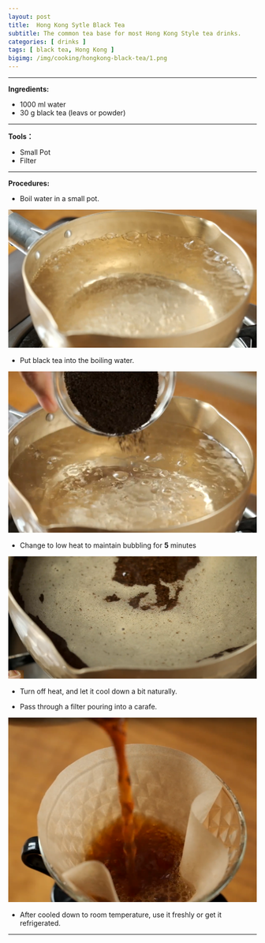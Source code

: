 ```yaml
---
layout: post
title:  Hong Kong Sytle Black Tea
subtitle: The common tea base for most Hong Kong Style tea drinks.
categories: [ drinks ]
tags: [ black tea, Hong Kong ]
bigimg: /img/cooking/hongkong-black-tea/1.png
---
```


---

**Ingredients:**

- 1000 ml water
- 30 g black tea (leavs or powder)

---

**Tools：**

- Small Pot
- Filter

---

**Procedures:**

- Boil water in a small pot.

![water](/img/cooking/hongkong-black-tea/2.png)

- Put black tea into the boiling water.

![tea](/img/cooking/hongkong-black-tea/3.png)

- Change to low heat to maintain bubbling for **5** minutes

![bubbling](/img/cooking/hongkong-black-tea/4.png)

- Turn off heat, and let it cool down a bit naturally.

- Pass through a filter pouring into a carafe.

![filter](/img/cooking/hongkong-black-tea/5.png)

- After cooled down to room temperature, use it freshly or get it refrigerated.

---